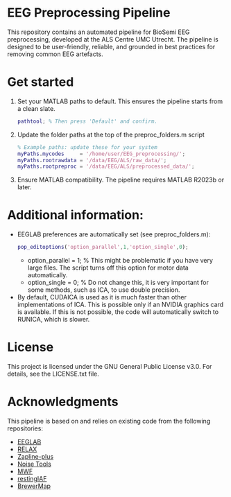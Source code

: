 # EEG Preprocessing Pipeline
This repository contains an automated pipeline for BioSemi EEG preprocessing, developed at the ALS Centre UMC Utrecht. The pipeline is designed to be user-friendly, reliable, and grounded in best practices for removing common EEG artefacts.

# Get started
1. Set your MATLAB paths to default. This ensures the pipeline starts from a clean slate.
    ```MATLAB
	pathtool; % Then press 'Default' and confirm.
	```

2. Update the folder paths at the top of the preproc_folders.m script
    ```MATLAB
	% Example paths: update these for your system
	myPaths.mycodes     = '/home/user/EEG_preprocessing/';
	myPaths.rootrawdata = '/data/EEG/ALS/raw_data/';
	myPaths.rootpreproc = '/data/EEG/ALS/preprocessed_data/';
	```
	
3. Ensure MATLAB compatibility. The pipeline requires MATLAB R2023b or later.

# Additional information: 
- EEGLAB preferences are automatically set (see preproc_folders.m):
	```MATLAB
	pop_editoptions('option_parallel',1,'option_single',0);
	```
	- option_parallel = 1; % This might be problematic if you have very large files. The script turns off this option for motor data automatically.
	- option_single   = 0; % Do not change this, it is very important for some methods, such as ICA, to use double precision.
- By default, CUDAICA is used as it is much faster than other implementations of ICA. This is possible only if an NVIDIA graphics card is available. If this is not possible, the code will automatically switch to RUNICA, which is slower.

# License
This project is licensed under the GNU General Public License v3.0. For details, see the LICENSE.txt file.

# Acknowledgments
This pipeline is based on and relies on existing code from the following repositories:
- [EEGLAB](https://github.com/sccn/eeglab/)
- [RELAX](https://github.com/NeilwBailey/RELAX/)
- [Zapline-plus](https://github.com/MariusKlug/zapline-plus/)
- [Noise Tools](http://audition.ens.fr/adc/NoiseTools/)
- [MWF](https://github.com/exporl/mwf-artifact-removal/)
- [restingIAF](https://github.com/corcorana/restingIAF/)
- [BrewerMap](https://github.com/DrosteEffect/BrewerMap/)

